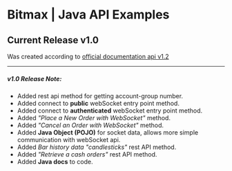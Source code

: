 Bitmax | Java API Examples
==============================================

Current Release v1.0
----------------------------------------------

Was created according to 
[official documentation api v1.2](https://github.com/bitmax-exchange/api-doc/blob/master/bitmax-api-doc-v1.2.md)

----------------------------------------------
##### v1.0 Release Note:
* Added rest api method for getting account-group number.
* Added connect to **public** webSocket entry point method.
* Added connect to **authenticated** webSocket entry point method.
* Added *"Place a New Order with WebSocket"* method.
* Added *"Cancel an Order with WebSocket"* method.
* Added **Java Object (POJO)** for socket data, allows more simple communication with webSocket api.
* Added *Bar history data "candlesticks"* rest API method.
* Added *"Retrieve a cash orders"* rest API method.
* Added **Java docs** to code.
